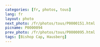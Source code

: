 ```yaml
---
categories: [fr, photos, tous]
lang: fr
layout: photo
next_photo: /fr/photos/tous/P0000151.html
picname: P0000094
prev_photo: /fr/photos/tous/P0000095.html
tags: [Bishop Cap, Hausberg]
---
```


